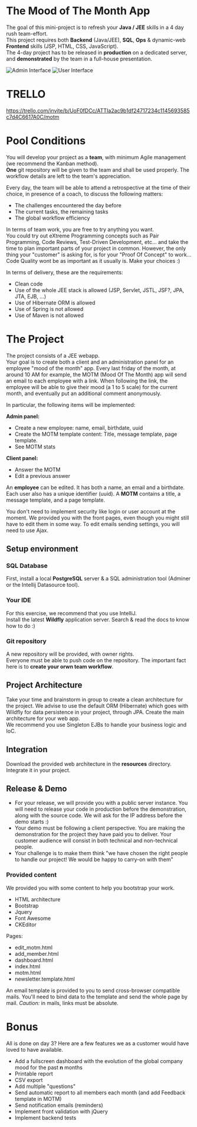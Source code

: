 The Mood of The Month App
=====================

The goal of this mini-project is to refresh your **Java / JEE** skills in a 4 day rush team-effort.  
This project requires both **Backend** (Java/JEE), **SQL**, **Ops** & dynamic-web **Frontend** skills (JSP, HTML, CSS, JavaScript).  
The 4-day project has to be released in **production** on a dedicated server, and **demonstrated** by the team in a full-house presentation.

![Admin Interface](/../master/screen.jpg?raw=true "Admin Panel Interface")
![User Interface](/../master/screen2.png?raw=true "User Panel Interface")

# TRELLO
https://trello.com/invite/b/UoF0fDCc/ATTIa2ac9b1df24717234c1145693585c7d4C6617A0C/motm

# Pool Conditions
You will develop your project as a **team**, with minimum Agile management (we recommend the Kanban method).  
**One** git repository will be given to the team and shall be used properly. The workflow details are left to the team's appreciation.

Every day, the team will be able to attend a retrospective at the time of their choice, in presence of a coach, to discuss the following matters:
 * The challenges encountered the day before
 * The current tasks, the remaining tasks
 * The global workflow efficiency

In terms of team work, you are free to try anything you want.  
You could try out eXtreme Programming concepts such as Pair Programming, Code Reviews, Test-Driven Development, etc... and take the time to plan important parts of your project in common. However, the only thing your "customer" is asking for, is for your "Proof Of Concept" to work... Code Quality wont be as important as it usually is. Make your choices :)

In terms of delivery, these are the requirements:
   * Clean code
   * Use of the whole JEE stack is allowed (JSP, Servlet, JSTL, JSF?, JPA, JTA, EJB, ...)
   * Use of Hibernate ORM is allowed
   * Use of Spring is not allowed
   * Use of Maven is not allowed

# The Project    
The project consists of a JEE webapp.  
Your goal is to create both a client and an administration panel for an employee "mood of the month" app.
Every last friday of the month, at around 10 AM for example, the MOTM (Mood Of The Month) app will send an email to each employee with a link.
When following the link, the employee will be able to give their mood (a 1 to 5 scale) for the current month, and eventually put an additional comment anonymously.

In particular, the following items will be implemented:  

**Admin panel:**
  * Create a new employee: name, email, birthdate, uuid
  * Create the MOTM template content: Title, message template, page template.
  * See MOTM stats


**Client panel:**
  * Answer the MOTM
  * Edit a previous answer

An **employee** can be edited. It has both a name, an email and a birthdate. Each user also has a unique identifier (uuid).
A **MOTM** contains a title, a message template, and a page template.

You don't need to implement security like login or user account at the moment.
We provided you with the front pages, even though you might still have to edit them in some way.
To edit emails sending settings, you will need to use Ajax.

## Setup environment

### SQL Database
First, install a local **PostgreSQL** server & a SQL administration tool (Adminer or the Intellij Datasource tool).

### Your IDE
For this exercise, we recommend that you use IntelliJ.  
Install the latest **Wildfly** application server. Search & read the docs to know how to do :)

### Git repository
A new repository will be provided, with owner rights.  
Everyone must be able to push code on the repository. The important fact here is to **create your orwn team workflow**.

## Project Architecture
Take your time and brainstorm in group to create a clean architecture for the project.
We advise to use the default ORM (Hibernate) which goes with Wildfly for data persistence in your project, through JPA.
Create the main architecture for your web app.  
We recommend you use Singleton EJBs to handle your business logic and IoC.

## Integration
Download the provided web architecture in the **resources** directory.
Integrate it in your project.

## Release & Demo
 * For your release, we will provide you with a public server instance. You will need to release your code in production before the demonstration, along with the source code. We will ask for the IP address before the demo starts :)
 * Your demo must be following a client perspective. You are making the demonstration for the project they have paid you to deliver. Your customer audience will consist in both technical and non-technical people. 
 * Your challenge is to make them think "we have chosen the right people to handle our project! We would be happy to carry-on with them"


### Provided content
We provided you with some content to help you bootstrap your work.
  - HTML architecture
  - Bootstrap
  - Jquery
  - Font Awesome
  - CKEditor

Pages:
  - edit_motm.html
  - add_member.html
  - dashboard.html
  - index.html
  - motm.html
  - newsletter.template.html

An email template is provided to you to send cross-browser compatible mails. You'll need to bind data to the template and send the whole page by mail. *Caution:* in mails, links must be absolute.

# Bonus
All is done on day 3?
Here are a few features we as a customer would have loved to have available.
 * Add a fullscreen dashboard with the evolution of the global company mood for the past **n** months
 * Printable report
 * CSV export
 * Add multiple "questions"
 * Send automatic report to all members each month (and add Feedback template in MOTM)
 * Send notification emails (reminders)
 * Implement front validation with jQuery
 * Implement backend tests
